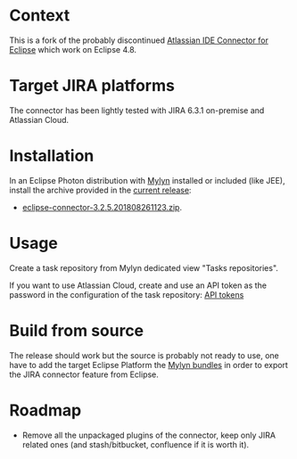 # Context 

This is a fork of the probably discontinued [Atlassian IDE Connector for Eclipse](https://bitbucket.org/atlassian/connector-eclipse) which work on Eclipse 4.8.

# Target JIRA platforms

The connector has been lightly tested with JIRA 6.3.1 on-premise and Atlassian Cloud.

# Installation

In an Eclipse Photon distribution with [Mylyn](http://www.eclipse.org/mylyn/) installed or included (like JEE), install the archive provided in the [current release](https://github.com/rastaman/mylyn-jira-connector/releases/tag/3.2.5.201808261123):

- [eclipse-connector-3.2.5.201808261123.zip](https://github.com/rastaman/mylyn-jira-connector/releases/download/3.2.5.201808261123/eclipse-connector-3.2.5.201808261123.zip).

# Usage

Create a task repository from Mylyn dedicated view "Tasks repositories".

If you want to use Atlassian Cloud, create and use an API token as the password in the configuration of the task repository: [API tokens](https://confluence.atlassian.com/cloud/api-tokens-938839638.html)

# Build from source

The release should work but the source is probably not ready to use, one have to add the target Eclipse Platform the [Mylyn bundles](http://mirror.switch.ch/eclipse/mylyn/drops/3.24.1/v20180619-2220/mylyn-3.24.1.v20180619-2220.zip) in order to export the JIRA connector feature from Eclipse.

# Roadmap

- Remove all the unpackaged plugins of the connector, keep only JIRA related ones (and stash/bitbucket, confluence if it is worth it).

